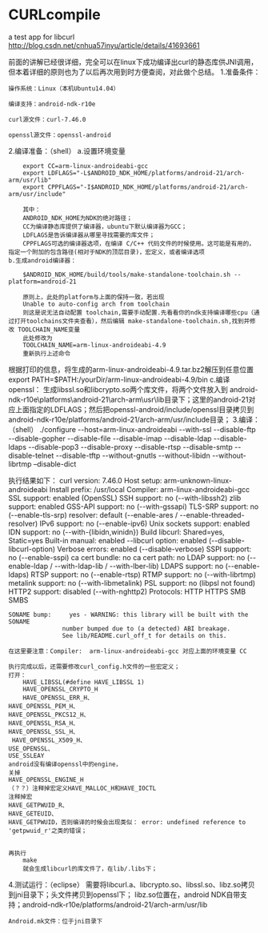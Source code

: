 # CURLcompile
a test app for libcurl
http://blog.csdn.net/cnhua57inyu/article/details/41693661

前面的讲解已经很详细，完全可以在linux下成功编译出curl的静态库供JNI调用，但本着详细的原则也为了以后再次用到时方便查阅，对此做个总结。
1.准备条件：

    操作系统：Linux（本机Ubuntu14.04）

    编译支持：android-ndk-r10e

    curl源文件：curl-7.46.0

    openssl源文件：openssl-android

2.编译准备：（shell）
	a.设置环境变量
	
		export CC=arm-linux-androideabi-gcc
		export LDFLAGS="-L$ANDROID_NDK_HOME/platforms/android-21/arch-arm/usr/lib"
		export CPPFLAGS="-I$ANDROID_NDK_HOME/platforms/android-21/arch-arm/usr/include"
		
		其中：
		ANDROID_NDK_HOME为NDK的绝对路径；
		CC为编译静态库提供了编译器，ubuntu下默认编译器为GCC；
		LDFLAGS是告诉编译器从哪里寻找需要的库文件；
		CPPFLAGS可选的编译器选项，在编译 C/C++ 代码文件的时候使用。这可能是有用的，指定一个附加的包含路径(相对于NDK的顶层目录)，宏定义，或者编译选项
	b.生成android编译器：
	
		$ANDROID_NDK_HOME/build/tools/make-standalone-toolchain.sh --platform=android-21
		
		原则上，此处的platform与上面的保持一致，若出现
		Unable to auto-config arch from toolchain
		则这是说无法自动配置 toolchain,需要手动配置.先看看你的ndk支持编译哪些cpu（通过打开toolchains文件夹查看），然后编辑 make-standalone-toolchain.sh,找到并修改 TOOLCHAIN_NAME变量
		此处修改为
		TOOLCHAIN_NAME=arm-linux-androideabi-4.9
		重新执行上述命令
根据打印的信息，将生成的arm-linux-androideabi-4.9.tar.bz2解压到任意位置
export PATH=$PATH:/yourDir/arm-linux-androideabi-4.9/bin
c.编译openssl：
	生成libssl.so和libcrypto.so两个库文件，将两个文件放入到
android-ndk-r10e\platforms\android-21\arch-arm\usr\lib目录下；这里的android-21对应上面指定的LDFLAGS；然后把openssl-android/include/openssl目录拷贝到android-ndk-r10e/platforms/android-21/arch-arm/usr/include目录；
3.编译：（shell）
	./configure --host=arm-linux-androideabi --with-ssl --disable-ftp --disable-gopher --disable-file --disable-imap --disable-ldap --disable-ldaps --disable-pop3 --disable-proxy --disable-rtsp --disable-smtp --disable-telnet --disable-tftp --without-gnutls --without-libidn --without-librtmp –disable-dict


执行结果如下：
    curl version:     7.46.0
    Host setup:       arm-unknown-linux-androideabi
    Install prefix:   /usr/local
    Compiler:         arm-linux-androideabi-gcc
    SSL support:      enabled (OpenSSL)
   SSH support:      no      (--with-libssh2)
    zlib support:     enabled
    GSS-API support:  no      (--with-gssapi)
   TLS-SRP support:  no      (--enable-tls-srp)
    resolver:         default (--enable-ares / --enable-threaded-resolver)
    IPv6 support:     no      (--enable-ipv6)
    Unix sockets support: enabled
    IDN support:      no      (--with-{libidn,winidn})
    Build libcurl:    Shared=yes, Static=yes
    Built-in manual:  enabled
    --libcurl option: enabled (--disable-libcurl-option)
    Verbose errors:   enabled (--disable-verbose)
    SSPI support:     no      (--enable-sspi)
    ca cert bundle:   no
    ca cert path:     no
    LDAP support:     no      (--enable-ldap / --with-ldap-lib / --with-lber-lib)
    LDAPS support:    no      (--enable-ldaps)
    RTSP support:     no      (--enable-rtsp)
    RTMP support:     no      (--with-librtmp)
    metalink support: no      (--with-libmetalink)
    PSL support:      no      (libpsl not found)
    HTTP2 support:    disabled (--with-nghttp2)
    Protocols:        HTTP HTTPS SMB SMBS

    SONAME bump:     yes - WARNING: this library will be built with the SONAME
                   number bumped due to (a detected) ABI breakage.
                   See lib/README.curl_off_t for details on this.

	在这里要注意：Compiler:  arm-linux-androideabi-gcc 对应上面的环境变量 CC

	执行完成以后，还需要修改curl_config.h文件的一些宏定义；
	打开：
	    HAVE_LIBSSL(#define HAVE_LIBSSL 1)
	    HAVE_OPENSSL_CRYPTO_H
	    HAVE_OPENSSL_ERR_H、
	HAVE_OPENSSL_PEM_H、 
	HAVE_OPENSSL_PKCS12_H、
	HAVE_OPENSSL_RSA_H、
	HAVE_OPENSSL_SSL_H、
	 HAVE_OPENSSL_X509_H、
	USE_OPENSSL、
	USE_SSLEAY
	android没有编译openssl中的engine，
	关掉
	HAVE_OPENSSL_ENGINE_H
	（？？）注释掉宏定义HAVE_MALLOC_H和HAVE_IOCTL
	注释掉宏 
	HAVE_GETPWUID_R、
	HAVE_GETEUID、
	HAVE_GETPWUID，否则编译的时候会出现类似： error: undefined reference to 'getpwuid_r'之类的错误；

	
	再执行
		make
		就会生成libcurl的库文件了，在lib/.libs下；
	
4.测试运行：（eclipse）
	需要将libcurl.a、libcrypto.so、libssl.so、libz.so拷贝到jni目录下；头文件拷贝到openssl下；
	libz.so位置在，android NDK自带支持；android-ndk-r10e/platforms/android-21/arch-arm/usr/lib

	Android.mk文件：位于jni目录下
